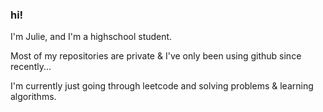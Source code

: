 ### hi! 

I'm Julie, and I'm a highschool student.

Most of my repositories are private & I've only been using github since recently...

I'm currently just going through leetcode and solving problems & learning algorithms.

<!--
**jjliewie/jjliewie** is a ✨ _special_ ✨ repository because its `README.md` (this file) appears on your GitHub profile.

Here are some ideas to get you started:

- 🔭 I’m currently working on ...
- 🌱 I’m currently learning ...
- 👯 I’m looking to collaborate on ...
- 🤔 I’m looking for help with ...
- 💬 Ask me about ...
- 📫 How to reach me: ...
- 😄 Pronouns: ...
- ⚡ Fun fact: ...
-->
